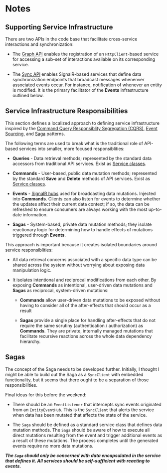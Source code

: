 # Notes

## Supporting Service Infrastructure

There are two APIs in the code base that facilitate cross-service interactions and synchronization:

* The [Graph API](./services/common/Distributed.Core/Graph/) enables the registration of an `HttpClient`-based service for accessing a sub-set of interactions available on its corresponding service.

* The [Sync API](./services/common/Distributed.Core/Sync/) enables SignalR-based services that define data synchronization endpoints that broadcast messages whenenver associated events occur. For instance, notification of whenever an entity is modified. It is the primary facilitator of the **Events** infrastructure outlined below.

## Service Infrastructure Responsibilities

This section defines a localized approach to defining service infrastructure inspired by the [Command Query Responsiblity Segregation (CQRS)](https://docs.aws.amazon.com/prescriptive-guidance/latest/modernization-data-persistence/cqrs-pattern.html), [Event Sourcing](https://docs.aws.amazon.com/prescriptive-guidance/latest/modernization-data-persistence/service-per-team.html), and [Saga](https://docs.aws.amazon.com/prescriptive-guidance/latest/modernization-data-persistence/saga-pattern.html) patterns.

The following terms are used to break what is the traditional role of API-based services into smaller, more focused responsiblities:

* **Queries** - Data retrieval methods; represented by the standard data accessors from traditional API services. Exist as [Service classes](./services/common/Distributed.Core/Services/EntityQuery.cs).

* **Commands** - User-based, public data mutation methods; represented by the standard **Save** and **Delete** methods of API services. Exist as [Service classes](./services/common/Distributed.Core/Services/EntityCommand.cs).

* **Events** - [SignalR hubs](./services/common/Distributed.Core/Hubs/EntityEventHub.cs) used for broadcasting data mutations. Injected into **Commands**. Clients can also listen for events to determine whether the updates affect their current data context; if so, the data can be refreshed to ensure consumers are always working with the most up-to-date information.

* **Sagas** - System-based, private data mutation methods; they isolate reactionary logic for determining how to handle effects of mutations triggered through **Events**.

This approach is important because it creates isolated boundaries around service responsiblities:
* All data retrieval concerns associated with a specific data type can be shared across the system without worrying about exposing data manipulation logic.

*  It isolates intentional and reciprocal modifications from each other. By exposing **Commands** as intentional, user-driven data mutations and **Sagas** as reciprocal, system-driven mutations:

    * **Commands** allow user-driven data mutations to be exposed without having to consider all of the after-effects that should occur as a result

    * **Sagas** provide a single place for handling after-effects that do not require the same scrutiny (authentication / authorization) as **Commands**. They are private, internally managed mutations that facilitate recursive reactions across the whole data dependency hierarchy.
    
## Sagas

The concept of the Saga needs to be developed further. Initially, I thought I might be able to build out the Saga as a `SyncClient` with embedded functionality, but it seems that there ought to be a separation of those responsibilities.

Final ideas for this before the weekend:

* There should be an `EventListener` that intercepts sync events originated from an `EntityEventHub`. This is the `SyncClient` that alerts the service when data has been mutated that affects the state of the service.

* The `Saga` should be defined as a standard service class that defines data mutation methods. The `Saga` should be aware of how to execute all direct mutations resulting from the event and trigger additional events as a result of these mutations. The process completes until the generated events require no more data mutations. 

***The `Saga` should only be concerned with data encapsulated in the service that defines it. All services should be self-sufficient with reacting to events.***